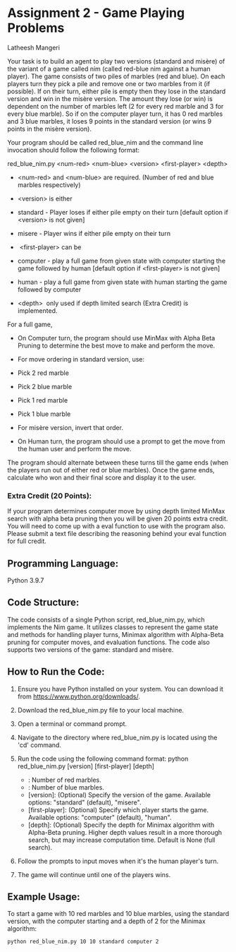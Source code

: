 
# Assignment 2 - Game Playing Problems

Latheesh Mangeri


Your task is to build an agent to play two versions (standard and misère) of  the variant of a game called nim (called red-blue nim against a human player). The game consists of two piles of marbles (red and blue). On each players turn they pick a pile and remove one or two marbles from it (if possible). If on their turn, either pile is empty then they lose in the standard version and win in the misère version. The amount they lose (or win) is dependent on the number of marbles left (2 for every red marble and 3 for every blue marble). So if on the computer player turn, it has 0 red marbles and 3 blue marbles, it loses 9 points in the standard version (or wins 9 points in the misère version).  
  
Your program should be called red\_blue\_nim and the command line invocation should follow the following format:  
  
red\_blue\_nim.py &lt;num-red&gt; &lt;num-blue&gt; &lt;version&gt; &lt;first-player&gt; &lt;depth&gt;  

* &lt;num-red&gt; and &lt;num-blue&gt; are required. (Number of red and blue marbles respectively)
* &lt;version&gt; is either

* standard - Player loses if either pile empty on their turn \[default option if &lt;version&gt; is not given\]  
    
* misere - Player wins if either pile empty on their turn  
    

*  &lt;first-player&gt; can be

* computer - play a full game from given state with computer starting the game followed by human \[default option if &lt;first-player&gt; is not given\]
* human - play a full game from given state with human starting the game followed by computer

* &lt;depth&gt;  only used if depth limited search (Extra Credit) is implemented.

For a full game,  

* On Computer turn, the program should use MinMax with Alpha Beta Pruning to determine the best move to make and perform the move.

* For move ordering in standard version, use:

* Pick 2 red marble
* Pick 2 blue marble
* Pick 1 red marble
* Pick 1 blue marble

* For misère version, invert that order.  
    

* On Human turn, the program should use a prompt to get the move from the human user and perform the move.

The program should alternate between these turns till the game ends (when the players run out of either red or blue marbles). Once the game ends, calculate who won and their final score and display it to the user.  
  

### Extra Credit (20 Points):

If your program determines computer move by using depth limited MinMax search with alpha beta pruning then you will be given 20 points extra credit. You will need to come up with a eval function to use with the program also. Please submit a text file describing the reasoning behind your eval function for full credit.  


Programming Language:
---------------------
Python 3.9.7

Code Structure:
---------------
The code consists of a single Python script, red_blue_nim.py, which implements the Nim game. It utilizes classes to represent the game state and methods for handling player turns, Minimax algorithm with Alpha-Beta pruning for computer moves, and evaluation functions. The code also supports two versions of the game: standard and misère.

How to Run the Code:
---------------------
1. Ensure you have Python installed on your system. You can download it from https://www.python.org/downloads/.

2. Download the red_blue_nim.py file to your local machine.

3. Open a terminal or command prompt.

4. Navigate to the directory where red_blue_nim.py is located using the 'cd' command.

5. Run the code using the following command format:
   python red_blue_nim.py <num-red> <num-blue> [version] [first-player] [depth]

   - <num-red>: Number of red marbles.
   - <num-blue>: Number of blue marbles.
   - [version]: (Optional) Specify the version of the game. Available options: "standard" (default), "misere".
   - [first-player]: (Optional) Specify which player starts the game. Available options: "computer" (default), "human".
   - [depth]: (Optional) Specify the depth for Minimax algorithm with Alpha-Beta pruning. Higher depth values result in a more thorough search, but may increase computation time. Default is None (full search).

6. Follow the prompts to input moves when it's the human player's turn.

7. The game will continue until one of the players wins.

Example Usage:
--------------
To start a game with 10 red marbles and 10 blue marbles, using the standard version, with the computer starting and a depth of 2 for the Minimax algorithm:
```bash
python red_blue_nim.py 10 10 standard computer 2
```
   
